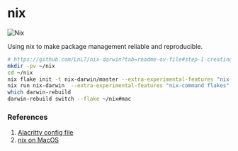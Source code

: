 # nix
![Nix](https://img.shields.io/badge/nix-text?style=for-the-badge&logo=nixos&label=built%20with)

Using nix to make package management reliable and reproducible.

```bash
# https://github.com/LnL7/nix-darwin?tab=readme-ov-file#step-1-creating-flakenix
mkdir -pv ~/nix
cd ~/nix
nix flake init -t nix-darwin/master --extra-experimental-features "nix-command flakes"
nix run nix-darwin  --extra-experimental-features "nix-command flakes" -- switch --flake ~/nix#mac
which darwin-rebuild
darwin-rebuild switch --flake ~/nix#mac
```

### References
1. [Alacritty config file](https://geekbb.xlog.page/Alacritty)
2. [nix on MacOS](https://nixcademy.com/de/posts/nix-on-macos/)
